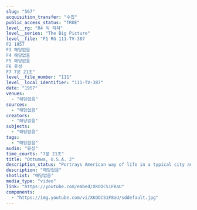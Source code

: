 ```yaml
---
slug: "567"
acquisition_transfer: "수집"
public_access_status: "TRUE"
level__rg: "R4 빅 픽쳐"
level__series: "The Big Picture"
level__file: "F1 RG 111-TV-387
F2 1957
F3 해당없음
F4 해당없음
F5 해당없음
F6 유성
F7 7분 21초"
level__file_number: "111"
level__local_identifier: "111-TV-387"
date: "1957"
venues: 
  - "해당없음"
sources: 
  - "해당없음"
creators: 
  - "해당없음"
subjects: 
  - "해당없음"
tags: 
  - "해당없음"
audio: "유성"
time_courts: "7분 21초"
title: "Ottumwa, U.S.A. 2"
description_status: "Portrays American way of life in a typical city and the Army`s involvement with that city."
description: "해당없음"
shotlist: "해당없음"
media_type: "video"
link: "https://youtube.com/embed/XKOOCS1F8aU"
components: 
  - "https://img.youtube.com/vi/XKOOCS1F8aU/sddefault.jpg"
---
```

